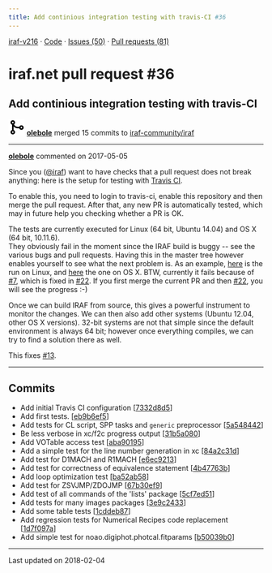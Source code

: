 ```yaml
---
title: Add continious integration testing with travis-CI #36
---
```


[iraf-v216](/iraf-v216) · [Code](https://github.com/iraf-community/iraf/tree/iraf-v216) · [Issues (50)](/iraf-v216/issues) · [Pull requests (81)](/iraf-v216/issues/pulls)

# iraf.net pull request #36
## Add continious integration testing with travis-CI
![merge](git-merge.svg) **[olebole](https://github.com/olebole)** merged 15 commits to [iraf-community/iraf](https://github.com/iraf-community/iraf/)

- - - -

**[olebole](https://github.com/olebole)** commented on 2017-05-05

Since you ([@iraf](https://github.com/iraf)) want to have checks that a pull request does not break anything: here is the setup for testing with [Travis CI](https://travis-ci.org/).  
  
To enable this, you need to login to travis-ci, enable this repository and then merge the pull request. After that, any new PR is automatically tested, which may in future help you checking whether a PR is OK.  
  
The tests are currently executed for Linux (64 bit, Ubuntu 14.04) and OS X (64 bit, 10.11.6).  
They obviously fail in the moment since the IRAF build is buggy -- see the various bugs and pull requests. Having this in the master tree however enables yourself to see what the next problem is. As an example, [here](https://travis-ci.org/olebole/iraf-v216/jobs/229064187) is the run on Linux, and [here](https://travis-ci.org/olebole/iraf-v216/jobs/229064188) the one on OS X. BTW, currently it fails because of [#7](https://iraf-community.github.io/iraf-v216/issues/7), which is fixed in [#22](https://iraf-community.github.io/iraf-v216/issues/22). If you first merge the current PR and then [#22](https://iraf-community.github.io/iraf-v216/issues/22), you will see the progress :-)  
  
Once we can build IRAF from source, this gives a powerful instrument to monitor the changes. We can then also add other systems (Ubuntu 12.04, other OS X versions). 32-bit systems are not that simple since the default environment is always 64 bit; however once everything compiles, we can try to find a solution there as well.  
  
This fixes [#13](https://iraf-community.github.io/iraf-v216/issues/13).
- - - -

## Commits

* Add initial Travis CI configuration [[7332d8d5](https://github.com/iraf-community/iraf/commit/7332d8d50c70e4513baf92aa1d1e9b530de61adb)]
* Add first tests. [[eb9b6ef5](https://github.com/iraf-community/iraf/commit/eb9b6ef520990878da08b7a6b0322573cbcf9796)]
* Add tests for CL script, SPP tasks and `generic` preprocessor [[5a548442](https://github.com/iraf-community/iraf/commit/5a5484423bbb0a19b86da5c122422c98702608a8)]
* Be less verbose in xc/f2c progress output [[31b5a080](https://github.com/iraf-community/iraf/commit/31b5a0807bd3576a9b82ef50885b873c5497fde1)]
* Add VOTable access test [[aba90195](https://github.com/iraf-community/iraf/commit/aba90195316b19dc30a758d9bb18837de81a0368)]
* Add a simple test for the line number generation in xc [[84a2c31d](https://github.com/iraf-community/iraf/commit/84a2c31df5543b21e1dc2f3c4ab5c2f6b809fc75)]
* Add test for D1MACH and R1MACH [[e6ec9213](https://github.com/iraf-community/iraf/commit/e6ec921356dc6ece3adfe8488f04ae6ab8068ea9)]
* Add test for correctness of equivalence statement [[4b47763b](https://github.com/iraf-community/iraf/commit/4b47763b299dcc66b8b9ecbdb63893ac82e96545)]
* Add loop optimization test [[ba52ab58](https://github.com/iraf-community/iraf/commit/ba52ab58fd81b9bff6f421239ee444513fef9ded)]
* Add test for ZSVJMP/ZDOJMP [[67b30ef9](https://github.com/iraf-community/iraf/commit/67b30ef97a66e03e1c612f46190b6cee491e5106)]
* Add test of all commands of the 'lists' package [[5cf7ed51](https://github.com/iraf-community/iraf/commit/5cf7ed5119822316eba92354603f0296486f9509)]
* Add tests for many images packages [[3e9c2433](https://github.com/iraf-community/iraf/commit/3e9c2433b93d508f08cbff9602d314cb1b205ccd)]
* Add some table tests [[1cddeb87](https://github.com/iraf-community/iraf/commit/1cddeb873e6fcf67fe47d03928be5d7b48ee5aeb)]
* Add regression tests for Numerical Recipes code replacement [[1d7f097a](https://github.com/iraf-community/iraf/commit/1d7f097a4a0b965dc614ad5d9bba76f62eaa691c)]
* Add simple test for noao.digiphot.photcal.fitparams [[b50039b0](https://github.com/iraf-community/iraf/commit/b50039b060ae1cda36305b20d6a6aa975505ea62)]

- - - -

Last updated on 2018-02-04
